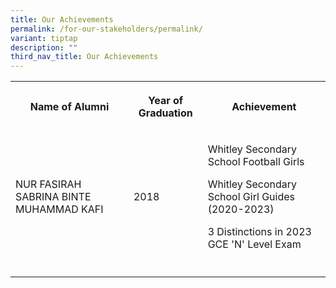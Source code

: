 ```yaml
---
title: Our Achievements
permalink: /for-our-stakeholders/permalink/
variant: tiptap
description: ""
third_nav_title: Our Achievements
---
```

<table>
<tbody>
<tr>
<th rowspan="1" colspan="2">
<p>Name of Alumni</p>
</th>
<th rowspan="1" colspan="1">
<p>Year of Graduation</p>
</th>
<th rowspan="1" colspan="1">
<p>Achievement</p>
</th>
</tr>
<tr>
<td rowspan="1" colspan="2">
<p>NUR FASIRAH SABRINA BINTE MUHAMMAD KAFI</p>
</td>
<td rowspan="1" colspan="1">
<p>2018</p>
</td>
<td rowspan="1" colspan="1">
<p>Whitley Secondary School Football Girls</p>
<p>Whitley Secondary School Girl Guides (2020-2023)</p>
<p>3 Distinctions in 2023 GCE 'N' Level Exam</p>
</td>
</tr>
<tr>
<td rowspan="1" colspan="2">
<p></p>
</td>
<td rowspan="1" colspan="1">
<p></p>
</td>
<td rowspan="1" colspan="1">
<p></p>
</td>
</tr>
</tbody>
</table>
<p></p>